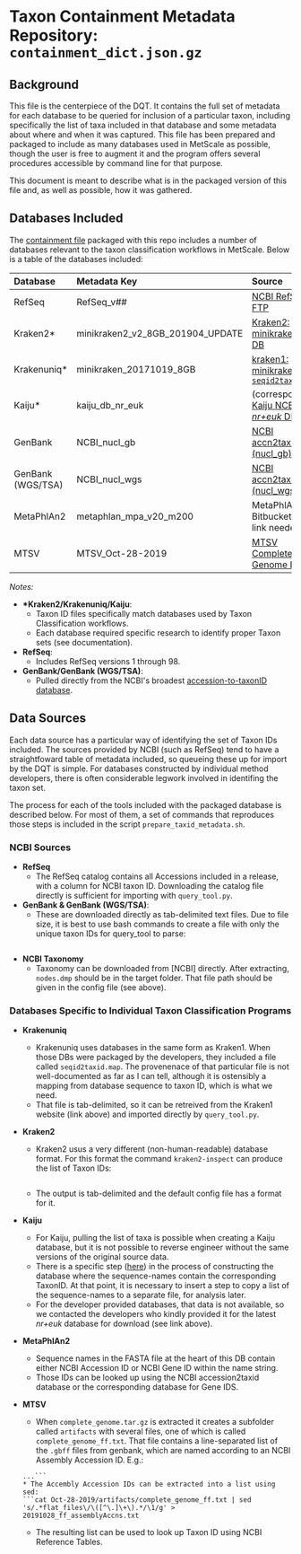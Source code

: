 # Taxon Containment Metadata Repository: `containment_dict.json.gz`

## Background

This file is the centerpiece of the DQT. It contains the full set of metadata for each database to be queried for inclusion of a particular taxon, including specifically the list of taxa included in that database and some metadata about where and when it was captured. This file has been prepared and packaged to include as many databases used in MetScale as possible, though the user is free to augment it and the program offers several procedures accessible by command line for that purpose. 

This document is meant to describe what is in the packaged version of this file and, as well as possible, how it was gathered.

## Databases Included
The [containment file](../blob/master/scripts/containment_dict.json.gz) packaged with this repo includes a number of databases relevant to the taxon classification workflows in MetScale. Below is a table of the databases included:

|Database|Metadata Key|Source|
|:---|:---|:---|
|RefSeq|RefSeq_v##|[NCBI RefSeq FTP](ftp://ftp.ncbi.nlm.nih.gov/refseq/release/release-catalog/archive/)|
|Kraken2* |minikraken2_v2_8GB_201904_UPDATE |[Kraken2: minikraken2_v2 DB](ftp://ftp.ccb.jhu.edu/pub/data/kraken2_dbs/minikraken2_v2_8GB_201904_UPDATE.tgz) |
|Krakenuniq* |minikraken_20171019_8GB|[kraken1: minikraken_8GB `seqid2taxid.map`](https://ccb.jhu.edu/software/kraken/dl/seqid2taxid.map)|
|Kaiju* |kaiju_db_nr_euk|(corresponds to [Kaiju NCBI *nr+euk* DB](http://kaiju.binf.ku.dk/database/kaiju_db_nr_euk_2019-06-25.tgz))|
|GenBank|NCBI_nucl_gb|[NCBI accn2taxid (nucl_gb)](ftp://ftp.ncbi.nlm.nih.gov/pub/taxonomy/accession2taxid/nucl_gb.accession2taxid.gz)|
|GenBank (WGS/TSA)|NCBI_nucl_wgs|[NCBI accn2taxid (nucl_wgs)](ftp://ftp.ncbi.nlm.nih.gov/pub/taxonomy/accession2taxid/nucl_wgs.accession2taxid.gz)|
|MetaPhlAn2|metaphlan_mpa_v20_m200|MetaPhlAn2 Bitbucket (new link needed)|
|MTSV|MTSV_Oct-28-2019|[MTSV Complete Genome DB](https://rcdata.nau.edu/fofanov_lab/Compressed_MTSV_database_files/complete_genome.tar.gz)|

*Notes:*

* __\*Kraken2/Krakenuniq/Kaiju__:
	* Taxon ID files specifically match databases used by Taxon Classification workflows.
	* Each database required specific research to identify proper Taxon sets (see documentation).
* __RefSeq__:
	* Includes RefSeq versions 1 through 98.
* __GenBank/GenBank (WGS/TSA)__:
	* Pulled directly from the NCBI's broadest [accession-to-taxonID database](ftp://ftp.ncbi.nlm.nih.gov/pub/taxonomy/accession2taxid/).


## Data Sources 

Each data source has a particular way of identifying the set of Taxon IDs included. The sources provided by NCBI (such as RefSeq) tend to have a straightfoward table of metadata included, so queueing these up for import by the DQT is simple. For databases constructed by individual method developers, there is often considerable legwork involved in identifing the taxon set.

The process for each of the tools included with the packaged database is described below. For most of them, a set of commands that reproduces those steps is included in the script `prepare_taxid_metadata.sh`. 

### NCBI Sources

* **RefSeq**
    * The RefSeq catalog contains all Accessions included in a release, with a column for NCBI taxon ID. Downloading the catalog file directly is sufficient for importing with `query_tool.py`.
* **GenBank & GenBank (WGS/TSA)**:
    * These are downloaded directly as tab-delimited text files. Due to file size, it is best to use bash commands to create a file with only the unique taxon IDs for query_tool to parse:
    ```cat $accn2taxid/nucl_wgs.accession2taxid | cut -f 3 | sort | uniq > $accn2taxid/nucl_wgs.taxid_list.txt
    ```
* **NCBI Taxonomy**
    * Taxonomy can be downloaded from [NCBI] directly. After extracting, `nodes.dmp` should be in the target folder. That file path should be given in the config file (see above).

### Databases Specific to Individual Taxon Classification Programs

* **Krakenuniq**
    * Krakenuniq uses databases in the same form as Kraken1. When those DBs were packaged by the developers, they included a file called `seqid2taxid.map`. The provenenace of that particular file is not well-documented as far as I can tell, although it is ostensibly a mapping from database sequence to taxon ID, which is what we need. 
    * That file is tab-delimited, so it can be retreived from the Kraken1 website (link above) and imported directly by `query_tool.py`.

* **Kraken2**
    * Kraken2 usus a very different (non-human-readable) database format. For this format the command `kraken2-inspect` can produce the list of Taxon IDs:
    ```kraken2-inspect --db $kraken2_db_fold --report-zero-counts > $kraken2_work_fold/kraken2_inspect_taxonids.txt
    ```
    * The output is tab-delimited and the default config file has a format for it.

* **Kaiju**
    * For Kaiju, pulling the list of taxa is possible when creating a Kaiju database, but it is not possible to reverse engineer without the same versions of the original source data.
    * There is a specific step ([here](https://github.com/bioinformatics-centre/kaiju/blob/a0cb55179043e0143b3637822a682483d086c94f/util/kaiju-makedb#L217)) in the process of constructing the database where the sequence-names contain the corresponding TaxonID. At that point, it is necessary to insert a step to copy a list of the sequence-names to a separate file, for analysis later.
    * For the developer provided databases, that data is not available, so we contacted the developers who kindly provided it for the latest *nr+euk* database for download (see link above).
    
* **MetaPhlAn2**
    * Sequence names in the FASTA file at the heart of this DB contain either NCBI Accession ID or NCBI Gene ID within the name string.
    * Those IDs can be looked up using the NCBI accession2taxid database or the corresponding database for Gene IDS.
    
* **MTSV**
    * When `complete_genome.tar.gz` is extracted it creates a subfolder called `artifacts` with several files, one of which is called `complete_genome_ff.txt`. That file contains a line-separated list of the `.gbff` files from genbank, which are named according to an NCBI Assembly Accession ID. E.g.:
    ```/scratch/tes87/SuGR/Oct-28-2019/flat_files/GCF_000002515.2_ASM251v1_genomic.gbff
    ...```
    * The Accembly Accession IDs can be extracted into a list using sed:
    ```cat Oct-28-2019/artifacts/complete_genome_ff.txt | sed 's/.*flat_files\/\([^\.]\+\).*/\1/g' > 20191028_ff_assemblyAccns.txt
    ```
    * The resulting list can be used to look up Taxon ID using NCBI Reference Tables.

